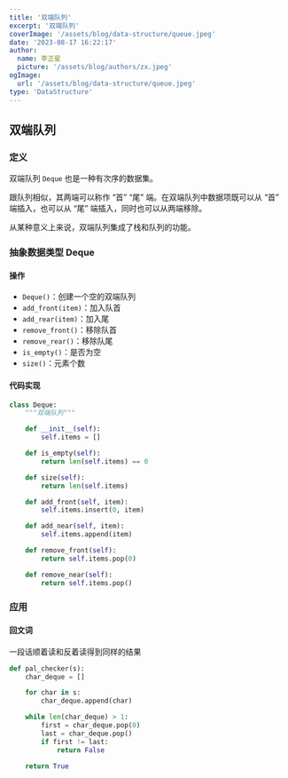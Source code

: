 ```yaml
---
title: '双端队列'
excerpt: '双端队列'
coverImage: '/assets/blog/data-structure/queue.jpeg'
date: '2023-08-17 16:22:17'
author:
  name: 李正星
  picture: '/assets/blog/authors/zx.jpeg'
ogImage:
  url: '/assets/blog/data-structure/queue.jpeg'
type: 'DataStructure'
---
```


## 双端队列

### 定义

双端队列 `Deque` 也是一种有次序的数据集。

跟队列相似，其两端可以称作 “首” “尾” 端。在双端队列中数据项既可以从 “首” 端插入，也可以从 “尾” 端插入，同时也可以从两端移除。

从某种意义上来说，双端队列集成了栈和队列的功能。

### 抽象数据类型 Deque

#### 操作

- `Deque()`：创建一个空的双端队列
- `add_front(item)`：加入队首
- `add_rear(item)`：加入尾
- `remove_front()`：移除队首
- `remove_rear()`：移除队尾
- `is_empty()`：是否为空
- `size()`：元素个数

#### 代码实现

```python
class Deque:
    """双端队列"""

    def __init__(self):
        self.items = []

    def is_empty(self):
        return len(self.items) == 0

    def size(self):
        return len(self.items)

    def add_front(self, item):
        self.items.insert(0, item)

    def add_near(self, item):
        self.items.append(item)

    def remove_front(self):
        return self.items.pop(0)

    def remove_near(self):
        return self.items.pop()
```

### 应用

#### 回文词

一段话顺着读和反着读得到同样的结果

```python
def pal_checker(s):
    char_deque = []

    for char in s:
        char_deque.append(char)

    while len(char_deque) > 1:
        first = char_deque.pop(0)
        last = char_deque.pop()
        if first != last:
            return False

    return True
```
